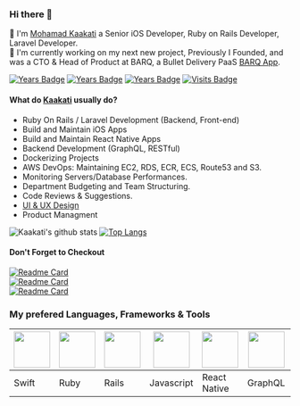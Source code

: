 ### Hi there 👋
💬 I'm [Mohamad Kaakati](http://www.kaakati.me/) a Senior iOS Developer, Ruby on Rails Developer, Laravel Developer. <br/>
💬 I'm currently working on my next new project, Previously I Founded, and was a CTO & Head of Product at BARQ, a Bullet Delivery PaaS [BARQ App](https://www.barqapp.com/).

[![Years Badge](https://badges.pufler.dev/years/kaakati)](https://badges.pufler.dev)
[![Years Badge](https://badges.pufler.dev/repos/kaakati)](https://badges.pufler.dev)
[![Years Badge](https://badges.pufler.dev/gists/kaakati)](https://badges.pufler.dev)
[![Visits Badge](https://badges.pufler.dev/visits/kaakati/Kaakati)](https://badges.pufler.dev)

#### What do [Kaakati](https://www.kaakati.me/) usually do?
- Ruby On Rails / Laravel Development (Backend, Front-end)
- Build and Maintain iOS Apps
- Build and Maintain React Native Apps
- Backend Development (GraphQL, RESTful)
- Dockerizing Projects
- AWS DevOps: Maintaining EC2, RDS, ECR, ECS, Route53 and S3.
- Monitoring Servers/Database Performances.
- Department Budgeting and Team Structuring.
- Code Reviews & Suggestions.
- [UI & UX Design](https://www.dribbble.com/kaakati)
- Product Managment

![Kaakati's github stats](https://github-readme-stats.vercel.app/api?username=kaakati&show_icons=true&count_private=true)
[![Top Langs](https://github-readme-stats.vercel.app/api/top-langs/?username=kaakati&layout=compact)](https://github.com/anuraghazra/github-readme-stats)

#### Don't Forget to Checkout
[![Readme Card](https://github-readme-stats.vercel.app/api/pin/?username=kaakati&repo=MVVM-Template-Generator)](https://github.com/anuraghazra/github-readme-stats) <br/>
[![Readme Card](https://github-readme-stats.vercel.app/api/pin/?username=kaakati&repo=VIPER-Module-Generator)](https://github.com/anuraghazra/github-readme-stats) <br/>
[![Readme Card](https://github-readme-stats.vercel.app/api/pin/?username=kaakati&repo=Realm-and-Swift-Codable)](https://github.com/anuraghazra/github-readme-stats)

### My prefered Languages, Frameworks & Tools
<img src="https://cdn.iconscout.com/icon/free/png-256/swift-13-722653.png" height="65px"> | <img src="https://cdn.iconscout.com/icon/free/png-256/ruby-47-1175102.png" height="65px"> | <img src="https://cdn.iconscout.com/icon/free/png-256/rails-3-1175113.png" height="65px"> | <img src="https://cdn.iconscout.com/icon/free/png-256/javascript-24-1174950.png" height="65px"> | <img src="https://cdn.iconscout.com/icon/free/png-256/react-native-555397.png" height="65px"> | <img src="https://miro.medium.com/max/400/1*nP2C50GK4_-ly_R_mq3juQ.png" height="65px"> | <img src="https://cdn.iconscout.com/icon/free/png-256/aws-1869025-1583149.png" height="65px"> | <img src="https://cdn.iconscout.com/icon/free/png-256/laravel-2752139-2284956.png" height="65px">
------------ | ------------ | ------------ | ------------ | ------------ | ------------ | ------------ | ------------
Swift | Ruby | Rails | Javascript | React Native | GraphQL | DevOps | Laravel

<!--
**Kaakati/Kaakati** is a ✨ _special_ ✨ repository because its `README.md` (this file) appears on your GitHub profile.

Here are some ideas to get you started:

- 🔭 I’m currently working on ...
- 🌱 I’m currently learning ...
- 👯 I’m looking to collaborate on ...
- 🤔 I’m looking for help with ...
- 💬 Ask me about ...
- 📫 How to reach me: ...
- 😄 Pronouns: ...
- ⚡ Fun fact: ...
-->
